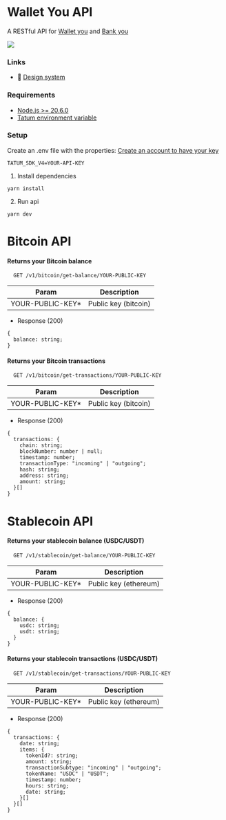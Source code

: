 # Wallet You API

A RESTful API for [Wallet you](https://github.com/cyberkaidev/wallet-you) and [Bank you](https://github.com/cyberkaidev/bank-you)

![](https://i.imgur.com/m7714Nz.png)

### Links

- :art: [Design system](https://www.figma.com/board/zZdA8VEFYwlnyEqP9iWx55/Wallet-you-(API)?node-id=0-1&t=EnSjoeLCHHgAAKfi-1)

### Requirements

- [Node.js >= 20.6.0](https://nodejs.org/en)
- [Tatum environment variable](https://docs.tatum.com/)

### Setup

Create an .env file with the properties:
[Create an account to have your key](https://docs.tatum.com/)

```
TATUM_SDK_V4=YOUR-API-KEY
```

1. Install dependencies
```shell
yarn install
```

2. Run api
```shell
yarn dev
```

# Bitcoin API

#### Returns your Bitcoin balance

```http
  GET /v1/bitcoin/get-balance/YOUR-PUBLIC-KEY
```

| Param            | Description          |
|------------------|----------------------|
| YOUR-PUBLIC-KEY* | Public key (bitcoin) |

- Response (200)
```shell
{
  balance: string;
}
```

#### Returns your Bitcoin transactions

```http
  GET /v1/bitcoin/get-transactions/YOUR-PUBLIC-KEY
```

| Param            | Description          |
|------------------|----------------------|
| YOUR-PUBLIC-KEY* | Public key (bitcoin) |

- Response (200)
```shell
{
  transactions: {
    chain: string;
    blockNumber: number | null;
    timestamp: number;
    transactionType: "incoming" | "outgoing";
    hash: string;
    address: string;
    amount: string;
  }[]
}
```

# Stablecoin API

#### Returns your stablecoin balance (USDC/USDT)

```http
  GET /v1/stablecoin/get-balance/YOUR-PUBLIC-KEY
```

| Param            | Description           |
|------------------|-----------------------|
| YOUR-PUBLIC-KEY* | Public key (ethereum) |

- Response (200)
```shell
{
  balance: {
    usdc: string;
    usdt: string;
  }
}
```

#### Returns your stablecoin transactions (USDC/USDT)

```http
  GET /v1/stablecoin/get-transactions/YOUR-PUBLIC-KEY
```

| Param            | Description           |
|------------------|-----------------------|
| YOUR-PUBLIC-KEY* | Public key (ethereum) |

- Response (200)
```shell
{
  transactions: {
    date: string;
    items: {
      tokenId?: string;
      amount: string;
      transactionSubtype: "incoming" | "outgoing";
      tokenName: "USDC" | "USDT";
      timestamp: number;
      hours: string;
      date: string;
    }[]
  }[]
}
```
